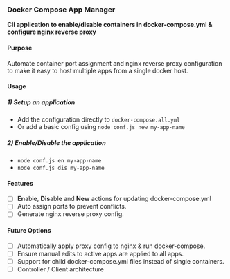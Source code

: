 
### Docker Compose App Manager

**Cli application to enable/disable containers in docker-compose.yml & configure nginx reverse proxy**

#### Purpose

Automate container port assignment and nginx reverse proxy configuration to make it easy to host multiple apps from a single docker host.


#### Usage

##### 1) Setup an application 

- Add the configuration directly to `docker-compose.all.yml`
- Or add a basic config using `node conf.js new my-app-name`

##### 2) Enable/Disable the application

- `node conf.js en my-app-name`
- `node conf.js dis my-app-name`


#### Features
- [ ] **En**able, **Dis**able and **New** actions for updating docker-compose.yml
- [ ] Auto assign ports to prevent conflicts.
- [ ] Generate nginx reverse proxy config.

#### Future Options
- [ ] Automatically apply proxy config to nginx & run docker-compose.
- [ ] Ensure manual edits to active apps are applied to all apps.
- [ ] Support for child docker-compose.yml files instead of single containers.
- [ ] Controller / Client architecture
